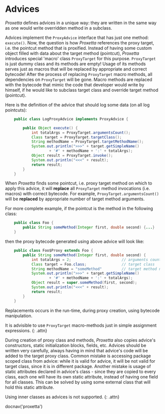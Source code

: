 # Advices

*Proxetta* defines advices in a unique way: they are written in the same
way as one would write overridden method in a subclass.

Advices implement the `ProxyAdvice` interface that has just one method:
`execute()`. Now, the question is how *Proxetta* references the proxy
target, i.e. the pointcut method that is proxified. Instead of having
some custom object filled with data about the target method (pointcut),
*Proxetta* introduces special \'macro\' class `ProxyTarget` for this
purpose. `ProxyTarget` is just dummy class and its methods are empty!
Usage of its methods serves just as macros that will be replaced by
appropriate and correct bytecode! After the process of replacing
`ProxyTarget` macro methods, all dependencies on `ProxyTarget` will be
gone. Macro methods are replaced with the bytecode that mimic the code
that developer would write by himself, if he would like to subclass
target class and override target method (pointcut).

Here is the definition of the advice that should log some data (on all
log pointcuts):

~~~~~ java
    public class LogProxyAdvice implements ProxyAdvice {

        public Object execute() {
            int totalArgs = ProxyTarget.argumentsCount();
            Class target = ProxyTarget.targetClass();
            String methodName = ProxyTarget.targetMethodName();
            System.out.println(">>>" + target.getSimpleName()
                    + '#' + methodName + ':' + totalArgs);
            Object result = ProxyTarget.invoke();
            System.out.println("<<<" + result);
            return result;
        }
    }
~~~~~

When *Proxetta* finds some pointcut, i.e. proxy target method on which
to apply this advice, it will **replace** all `ProxyTarget` method
invocations (i.e. macros) with correct bytecode. For example,
`ProxyTarget.argumentsCount()` will be **replaced** by appropriate
number of target method arguments.

For more complete example, if the pointcut is the method in the
following class:

~~~~~ java
    public class Foo {
    	public String someMethod(Integer first, double second) {...}
    }
~~~~~

then the proxy bytecode generated using above advice will look like:

~~~~~ java
    public class Foo$Proxy extends Foo {
    	public String someMethod(Integer first, double second) {
    		int totalArgs = 2;                       // arguments count
    		Class target = Foo.class;                // target class
    		String methodName = "someMethod"         // target method name
    		System.out.println(">>>" + target.getSimpleName()
                    + '#' + methodName + ':' + totalArgs);
    		Object result = super.someMethod(first, second);
    		System.out.println("<<<" + result);
    		return result;
    	}
    }
~~~~~

Replacements occurs in the run-time, during proxy creation, using
bytecode manipulation.

It is advisible to use `ProxyTarget` macro-methods just in simple
assignment expressions.
{: .attn}

During creation of proxy class and methods, *Proxetta* also copies
advice's constructors, static initialization blocks, fields, etc.
Advices should be written very carefully, always having in mind that
advice's code will be added to the target proxy class. Common mistake
is accessing package scoped class from advice: while it is valid for
advice, it will be not valid for target class, since it is in different
package. Another mistake is usage of static attributes declared in
advice's class - since they are copied to every class, each one will
have its own static attribute, instead of having one field for all
classes. This can be solved by using some external class that will hold
this static attribute.

Using inner classes as advices is not supported.
{: .attn}

<js>docnav('proxetta')</js>